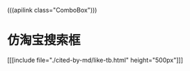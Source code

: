 (((apilink class="ComboBox")))

# 仿淘宝搜索框

[[[include file="./cited-by-md/like-tb.html" height="500px"]]]